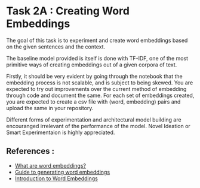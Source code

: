 # Task 2A : Creating Word Embeddings

The goal of this task is to experiment and create word embeddings based on the given sentences and the context. 

The baseline model provided is itself is done with TF-IDF, one of the most primitive ways of creating embeddings out of a given corpora of text. 

Firstly, it should be very evident by going through the notebook that the embedding process is not scalable, and is subject to being skewed. You are expected to try out improvements over the current method of embedding through code and document the same. For each set of embeddings created, you are expected to create a csv file with (word, embedding) pairs and upload the same in your repository.

Different forms of experimentation and architectural model building are encouranged irrelevant of the performance of the model. Novel Ideation or Smart Experimentaion is highly appreciated.

## References :
- [What are word embeddings?](https://machinelearningmastery.com/what-are-word-embeddings/)
- [Guide to generating word embeddings](https://www.tensorflow.org/text/guide/word_embeddings)
- [Introduction to Word Embeddings](https://towardsdatascience.com/introduction-to-word-embedding-and-word2vec-652d0c2060fa)
